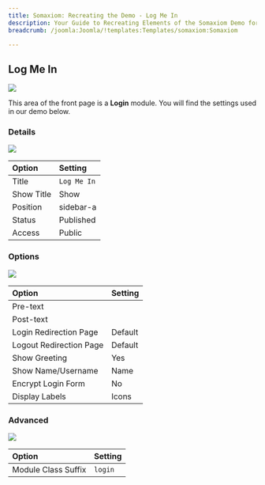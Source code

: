 ```yaml
---
title: Somaxiom: Recreating the Demo - Log Me In
description: Your Guide to Recreating Elements of the Somaxiom Demo for Joomla
breadcrumb: /joomla:Joomla/!templates:Templates/somaxiom:Somaxiom

---
```


Log Me In
-----

![][demo]

This area of the front page is a **Login** module. You will find the settings used in our demo below.

### Details

![][demo2]

|   Option   |   Setting   |
| :--------- | :---------- |
| Title      | `Log Me In` |
| Show Title | Show        |
| Position   | sidebar-a   |
| Status     | Published   |
| Access     | Public      |

### Options

![][demo3]

|          Option         | Setting |
| :---------------------- | :------ |
| Pre-text                |         |
| Post-text               |         |
| Login Redirection Page  | Default |
| Logout Redirection Page | Default |
| Show Greeting           | Yes     |
| Show Name/Username      | Name    |
| Encrypt Login Form      | No      |
| Display Labels          | Icons   |

### Advanced

![][demo4]

|        Option       | Setting |
| :------------------ | :------ |
| Module Class Suffix | `login` |

[demo]: assets/demo_6.jpeg
[demo2]: assets/demo_6a.jpeg
[demo3]: assets/demo_6b.jpeg
[demo4]: assets/demo_6c.jpeg